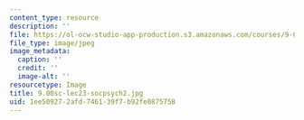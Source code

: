 ```yaml
---
content_type: resource
description: ''
file: https://ol-ocw-studio-app-production.s3.amazonaws.com/courses/9-00sc-introduction-to-psychology-fall-2011/1ee509272afd746139f7b92fe0875758_9.00sc-lec23-socpsych2.jpg
file_type: image/jpeg
image_metadata:
  caption: ''
  credit: ''
  image-alt: ''
resourcetype: Image
title: 9.00sc-lec23-socpsych2.jpg
uid: 1ee50927-2afd-7461-39f7-b92fe0875758
---
```

